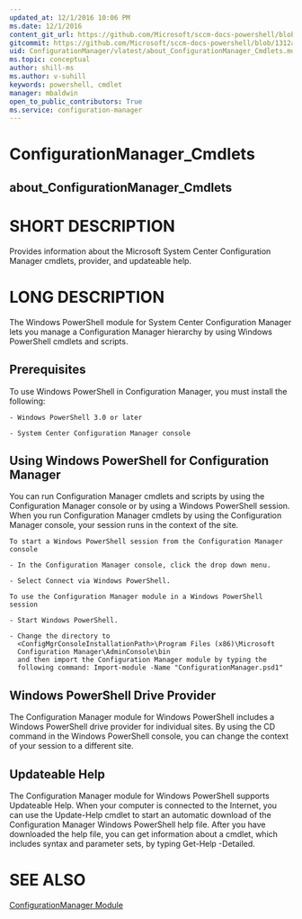 ```yaml
---
updated_at: 12/1/2016 10:06 PM
ms.date: 12/1/2016
content_git_url: https://github.com/Microsoft/sccm-docs-powershell/blob/master/sccm-cmdlets/ConfigurationManager/vlatest/about_ConfigurationManager_Cmdlets.md
gitcommit: https://github.com/Microsoft/sccm-docs-powershell/blob/1312aee056984b5746a8b0e3c3eaae99f795b2f4/sccm-cmdlets/ConfigurationManager/vlatest/about_ConfigurationManager_Cmdlets.md
uid: ConfigurationManager/vlatest/about_ConfigurationManager_Cmdlets.md
ms.topic: conceptual
author: shill-ms
ms.author: v-suhill
keywords: powershell, cmdlet
manager: mbaldwin
open_to_public_contributors: True
ms.service: configuration-manager
---
```

# ConfigurationManager_Cmdlets
## about_ConfigurationManager_Cmdlets

# SHORT DESCRIPTION
Provides information about the Microsoft System Center Configuration Manager
cmdlets, provider, and updateable help.

# LONG DESCRIPTION
The Windows PowerShell module for System Center Configuration Manager lets
you manage a Configuration Manager hierarchy by using Windows PowerShell
cmdlets and scripts.

## Prerequisites
To use Windows PowerShell in Configuration Manager, you must install the
following:

    - Windows PowerShell 3.0 or later

    - System Center Configuration Manager console

## Using Windows PowerShell for Configuration Manager
You can run Configuration Manager cmdlets and scripts by using the
Configuration Manager console or by using a Windows PowerShell session.
When you run Configuration Manager cmdlets by using the Configuration
Manager console, your session runs in the context of the site.

    To start a Windows PowerShell session from the Configuration Manager
    console

    - In the Configuration Manager console, click the drop down menu.

    - Select Connect via Windows PowerShell.

    To use the Configuration Manager module in a Windows PowerShell session

    - Start Windows PowerShell.

    - Change the directory to
      <ConfigMgrConsoleInstallationPath>\Program Files (x86)\Microsoft
      Configuration Manager\AdminConsole\bin
      and then import the Configuration Manager module by typing the
      following command: Import-module -Name "ConfigurationManager.psd1"

## Windows PowerShell Drive Provider
The Configuration Manager module for Windows PowerShell includes a
Windows PowerShell drive provider for individual sites. By using the
CD command in the Windows PowerShell console, you can change the context
of your session to a different site.

## Updateable Help
The Configuration Manager module for Windows PowerShell supports
Updateable Help. When your computer is connected to the Internet, you
can use the Update-Help cmdlet to start an automatic download of the
Configuration Manager Windows PowerShell help file. After you have
downloaded the help file, you can get information about a cmdlet, which
includes syntax and parameter sets, by typing Get-Help <cmdlet>
-Detailed.

# SEE ALSO
[ConfigurationManager Module](ConfigurationManager.md)
